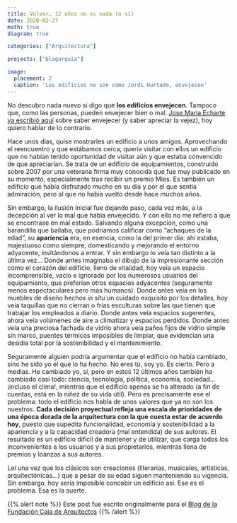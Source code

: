 ```yaml
---
title: Volver… 12 años no es nada (o sí)
date: 2020-02-27
math: true
diagram: true

categories: ["Arquitectura"]

projects: ["blogarquia"]

image:
  placement: 2
  caption: 'Los edificios no son como Jordi Hurtado, envejecen'
---
```



No descubro nada nuevo si digo que **los edificios envejecen**. Tampoco que, como las personas, pueden envejecer bien o mal. [Jose Maria Echarte ya escribió aquí](https://blogfundacion.arquia.es/2019/08/chorretes-manchas-y-arrugas/) sobre saber envejecer (y saber apreciar la vejez), hoy quiero hablar de lo contrario.

Hace unos días,  quise mostrarles un edificio a unos amigos. Aprovechando el reencuentro y que estábamos cerca, quería visitar con ellos un edificio que no habían tenido oportunidad de visitar aún y que estaba convencido de que apreciarían. Se trata de un edificio de equipamientos, construido sobre 2007 por una veterana firma muy conocida que fue muy publicado en su momento, especialmente tras recibir un premio Mies. Es también un edificio que había disfrutado mucho en su día y por el que sentía admiración, pero al que no había vuelto desde hace muchos años.

Sin embargo, la ilusión inicial fue dejando paso, cada vez más, a la decepción al ver lo mal que había envejecido. Y con ello no me refiero a que se encontrase en mal estado. Salvando alguna excepción, como una barandilla que bailaba, que podríamos calificar como “achaques de la edad”, su **apariencia** era, en esencia, como la del primer día: ahí estaba, majestuoso como siempre, domesticando y mejorando el entorno adyacente, invitándonos a entrar. Y sin embargo lo veía tan distinto a la última vez… Donde antes imaginaba el dibujo de la impresionante sección como el corazón del edificio, lleno de vitalidad, hoy veía un espacio incomprensible, vacío e ignorado por los numerosos usuarios del equipamiento, que preferían otros espacios adyacentes (seguramente menos espectaculares pero más humanos). Donde antes veía en los muebles de diseño hechos _in situ_ un cuidado exquisito por los detalles, hoy veía taquillas que no cierran o frías esculturas sobre las que tienen que trabajar los empleados a diario. Donde antes veía espacios sugerentes, ahora veía volúmenes de aire a climatizar y espacios perdidos. Donde antes veía una preciosa fachada de vidrio ahora veía paños fijos de vidrio simple sin marco, puentes térmicos imposibles de limpiar, que evidencian una desidia total por la sostenibilidad y el mantenimiento.

Seguramente alguien podría argumentar que el edificio no había cambiado, sino he sido yo el que lo ha hecho. No eres tú, soy yo. Es cierto. Pero a medias. He cambiado yo, sí, pero en estos 12 últimos años también ha cambiado casi todo: ciencia, tecnología, política, economía, sociedad… ¡incluso el clima!, mientras que el edificio apenas se ha alterado (a fin de cuentas, está en la niñez de su vida útil). Pero es precisamente ese el problema: todo el edificio nos habla de unos valores que ya no son los nuestros. **Cada decisión proyectual refleja una escala de prioridades de una época dorada de la arquitectura con la que cuesta estar de acuerdo hoy**, puesto que supedita funcionalidad, economía y sostenibilidad a la apariencia y a la capacidad creadora (mal entendida) de sus autores. El resultado es un edificio difícil de mantener y de utilizar, que carga todos los inconvenientes a los usuarios y a sus propietarios, mientras llena de premios y loanzas a sus autores.

Leí una vez que los clásicos son creaciones (literarias, musicales, artísticas, arquitectónicas…) que a pesar de su edad siguen manteniendo su vigencia. Sin embargo, hoy sería imposible concebir un edificio así. Ese es el problema. Esa es la suerte.

{{% alert note %}}
Este post fue escrito originalmente para el [Blog de la Fundación Caja de Arquitectos](https://blogfundacion.arquia.es/2020/01/volver-12-anos-no-es-nada-o-si/)
{{% /alert %}}
